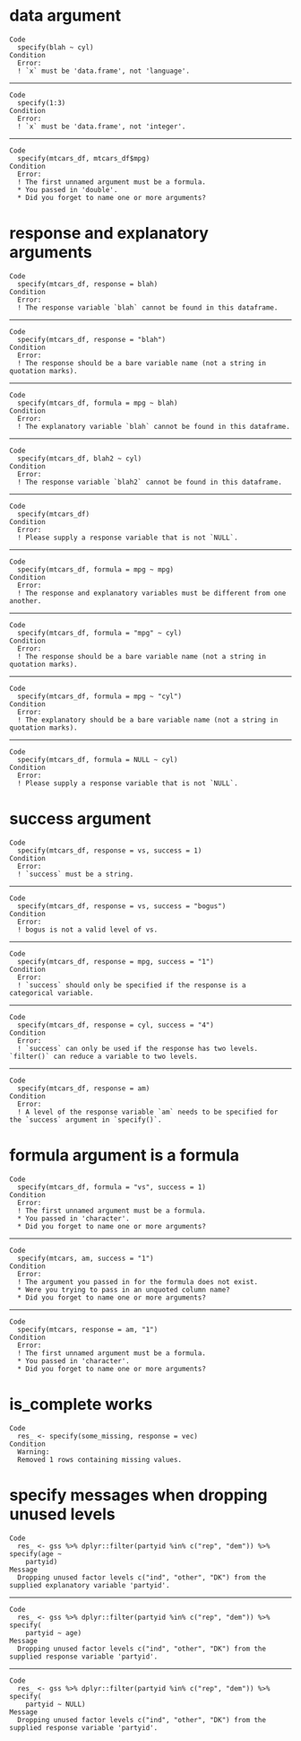 # data argument

    Code
      specify(blah ~ cyl)
    Condition
      Error:
      ! `x` must be 'data.frame', not 'language'.

---

    Code
      specify(1:3)
    Condition
      Error:
      ! `x` must be 'data.frame', not 'integer'.

---

    Code
      specify(mtcars_df, mtcars_df$mpg)
    Condition
      Error:
      ! The first unnamed argument must be a formula.
      * You passed in 'double'.
      * Did you forget to name one or more arguments?

# response and explanatory arguments

    Code
      specify(mtcars_df, response = blah)
    Condition
      Error:
      ! The response variable `blah` cannot be found in this dataframe.

---

    Code
      specify(mtcars_df, response = "blah")
    Condition
      Error:
      ! The response should be a bare variable name (not a string in quotation marks).

---

    Code
      specify(mtcars_df, formula = mpg ~ blah)
    Condition
      Error:
      ! The explanatory variable `blah` cannot be found in this dataframe.

---

    Code
      specify(mtcars_df, blah2 ~ cyl)
    Condition
      Error:
      ! The response variable `blah2` cannot be found in this dataframe.

---

    Code
      specify(mtcars_df)
    Condition
      Error:
      ! Please supply a response variable that is not `NULL`.

---

    Code
      specify(mtcars_df, formula = mpg ~ mpg)
    Condition
      Error:
      ! The response and explanatory variables must be different from one another.

---

    Code
      specify(mtcars_df, formula = "mpg" ~ cyl)
    Condition
      Error:
      ! The response should be a bare variable name (not a string in quotation marks).

---

    Code
      specify(mtcars_df, formula = mpg ~ "cyl")
    Condition
      Error:
      ! The explanatory should be a bare variable name (not a string in quotation marks).

---

    Code
      specify(mtcars_df, formula = NULL ~ cyl)
    Condition
      Error:
      ! Please supply a response variable that is not `NULL`.

# success argument

    Code
      specify(mtcars_df, response = vs, success = 1)
    Condition
      Error:
      ! `success` must be a string.

---

    Code
      specify(mtcars_df, response = vs, success = "bogus")
    Condition
      Error:
      ! bogus is not a valid level of vs.

---

    Code
      specify(mtcars_df, response = mpg, success = "1")
    Condition
      Error:
      ! `success` should only be specified if the response is a categorical variable.

---

    Code
      specify(mtcars_df, response = cyl, success = "4")
    Condition
      Error:
      ! `success` can only be used if the response has two levels. `filter()` can reduce a variable to two levels.

---

    Code
      specify(mtcars_df, response = am)
    Condition
      Error:
      ! A level of the response variable `am` needs to be specified for the `success` argument in `specify()`.

# formula argument is a formula

    Code
      specify(mtcars_df, formula = "vs", success = 1)
    Condition
      Error:
      ! The first unnamed argument must be a formula.
      * You passed in 'character'.
      * Did you forget to name one or more arguments?

---

    Code
      specify(mtcars, am, success = "1")
    Condition
      Error:
      ! The argument you passed in for the formula does not exist.
      * Were you trying to pass in an unquoted column name?
      * Did you forget to name one or more arguments?

---

    Code
      specify(mtcars, response = am, "1")
    Condition
      Error:
      ! The first unnamed argument must be a formula.
      * You passed in 'character'.
      * Did you forget to name one or more arguments?

# is_complete works

    Code
      res_ <- specify(some_missing, response = vec)
    Condition
      Warning:
      Removed 1 rows containing missing values.

# specify messages when dropping unused levels

    Code
      res_ <- gss %>% dplyr::filter(partyid %in% c("rep", "dem")) %>% specify(age ~
        partyid)
    Message
      Dropping unused factor levels c("ind", "other", "DK") from the supplied explanatory variable 'partyid'.

---

    Code
      res_ <- gss %>% dplyr::filter(partyid %in% c("rep", "dem")) %>% specify(
        partyid ~ age)
    Message
      Dropping unused factor levels c("ind", "other", "DK") from the supplied response variable 'partyid'.

---

    Code
      res_ <- gss %>% dplyr::filter(partyid %in% c("rep", "dem")) %>% specify(
        partyid ~ NULL)
    Message
      Dropping unused factor levels c("ind", "other", "DK") from the supplied response variable 'partyid'.

